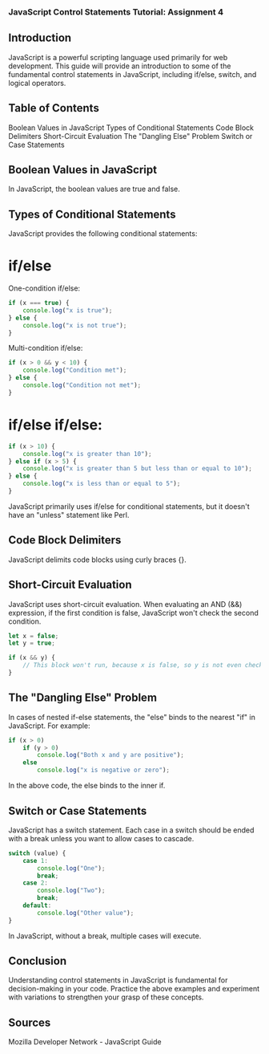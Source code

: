 ### JavaScript Control Statements Tutorial: Assignment 4

## Introduction

JavaScript is a powerful scripting language used primarily for web development. This guide will provide an introduction to some of the fundamental control statements in JavaScript, including if/else, switch, and logical operators.

## Table of Contents

Boolean Values in JavaScript
Types of Conditional Statements
Code Block Delimiters
Short-Circuit Evaluation
The "Dangling Else" Problem
Switch or Case Statements
## Boolean Values in JavaScript

In JavaScript, the boolean values are true and false.

## Types of Conditional Statements

JavaScript provides the following conditional statements:

# if/else
One-condition if/else:

```javascript
if (x === true) {
    console.log("x is true");
} else {
    console.log("x is not true");
}
```

Multi-condition if/else:

```javascript
if (x > 0 && y < 10) {
    console.log("Condition met");
} else {
    console.log("Condition not met");
}
```
# if/else if/else:

```javascript
if (x > 10) {
    console.log("x is greater than 10");
} else if (x > 5) {
    console.log("x is greater than 5 but less than or equal to 10");
} else {
    console.log("x is less than or equal to 5");
}
```
JavaScript primarily uses if/else for conditional statements, but it doesn't have an "unless" statement like Perl.

## Code Block Delimiters

JavaScript delimits code blocks using curly braces {}.

## Short-Circuit Evaluation

JavaScript uses short-circuit evaluation. When evaluating an AND (&&) expression, if the first condition is false, JavaScript won't check the second condition.

```javascript
let x = false;
let y = true;

if (x && y) { 
    // This block won't run, because x is false, so y is not even checked
}
```
## The "Dangling Else" Problem

In cases of nested if-else statements, the "else" binds to the nearest "if" in JavaScript. For example:


```javascript
if (x > 0)
    if (y > 0)
        console.log("Both x and y are positive");
    else
        console.log("x is negative or zero");
```

In the above code, the else binds to the inner if.

## Switch or Case Statements

JavaScript has a switch statement. Each case in a switch should be ended with a break unless you want to allow cases to cascade.

```javascript
switch (value) {
    case 1:
        console.log("One");
        break;
    case 2:
        console.log("Two");
        break;
    default:
        console.log("Other value");
}
```
In JavaScript, without a break, multiple cases will execute.

## Conclusion

Understanding control statements in JavaScript is fundamental for decision-making in your code. Practice the above examples and experiment with variations to strengthen your grasp of these concepts.

## Sources
Mozilla Developer Network - JavaScript Guide

